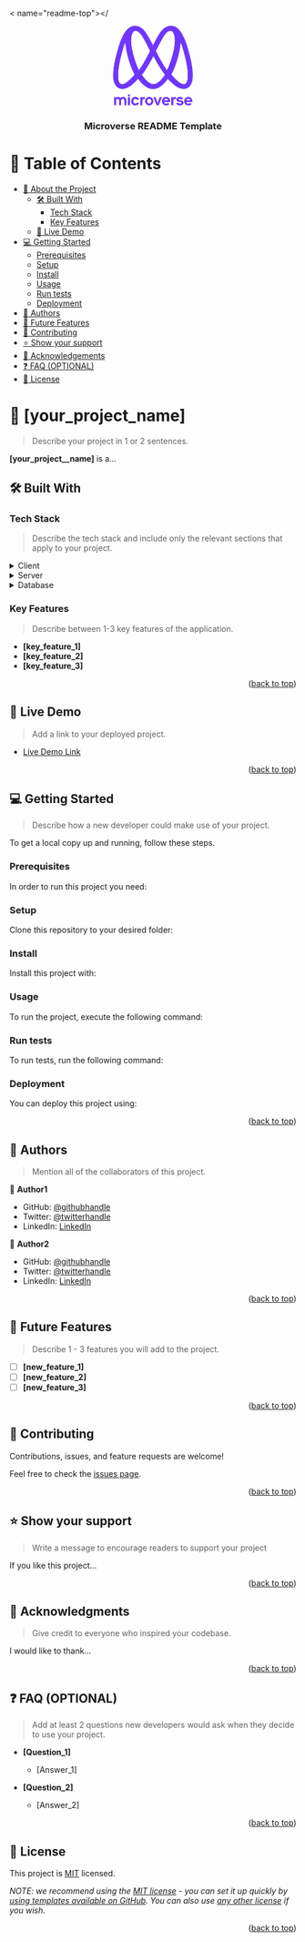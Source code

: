 < name="readme-top"></

<!--
!!! IMPORTANT !!!
This README is an example of how you could professionally present your codebase. 
Writing documentation is a crucial part of your work as a professional software developer and cannot be ignored. 

You should modify this file to match your project and remove sections that don't apply.

REQUIRED SECTIONS:
- Table of Contents
- About the Projec
  - Built With
  - Live Demo
- Getting Started
- Authors
- Future Features
- Contributing
- Show your support
- Acknowledgements
- License

OPTIONAL SECTIONS:
- FAQ

After you're finished please remove all the comments and instructions!

For more information on the importance of a professional README for your repositories: https://github.com/microverseinc/curriculum-transversal-skills/blob/main/documentation/articles/readme_best_practices.md
-->

<div align="center">
  <!-- You are encouraged to replace this logo with your own! Otherwise you can also remove it. -->
  <img src="murple_logo.png" alt="logo" width="140"  height="auto" />
  <br/>

  <h3><b>Microverse README Template</b></h3>

</div>

<!-- TABLE OF CONTENTS -->

# 📗 Table of Contents

- [📖 About the Project](#about-project)
  - [🛠 Built With](#built-with)
    - [Tech Stack](#tech-stack)
    - [Key Features](#key-features)
  - [🚀 Live Demo](#live-demo)
- [💻 Getting Started](#getting-started)
  - [Prerequisites](#prerequisites)
  - [Setup](#setup)
  - [Install](#install)
  - [Usage](#usage)
  - [Run tests](#run-tests)
  - [Deployment](#deployment)
- [👥 Authors](#authors)
- [🔭 Future Features](#future-features)
- [🤝 Contributing](#contributing)
- [⭐️ Show your support](#support)
- [🙏 Acknowledgements](#acknowledgements)
- [❓ FAQ (OPTIONAL)](#faq)
- [📝 License](#license)

<!-- PROJECT DESCRIPTION -->

# 📖 [your_project_name] <a name="about-project"></a>

> Describe your project in 1 or 2 sentences.

**[your_project__name]** is a...

## 🛠 Built With <a name="built-with"></a>

### Tech Stack <a name="tech-stack"></a>

> Describe the tech stack and include only the relevant sections that apply to your project.

<details>
  <summary>Client</summary>
  <ul>
    <li><a href="https://reactjs.org/">React.js</a></li>
  </ul>
</details>

<details>
  <summary>Server</summary>
  <ul>
    <li><a href="https://expressjs.com/">Express.js</a></li>
  </ul>
</details>

<details>
<summary>Database</summary>
  <ul>
    <li><a href="https://www.postgresql.org/">PostgreSQL</a></li>
  </ul>
</details>

<!-- Features -->

### Key Features <a name="key-features"></a>

> Describe between 1-3 key features of the application.

- **[key_feature_1]**
- **[key_feature_2]**
- **[key_feature_3]**

<p align="right">(<a href="#readme-top">back to top</a>)</p>

<!-- LIVE DEMO -->

## 🚀 Live Demo <a name="live-demo"></a>

> Add a link to your deployed project.

- [Live Demo Link](https://google.com)

<p align="right">(<a href="#readme-top">back to top</a>)</p>

<!-- GETTING STARTED -->

## 💻 Getting Started <a name="getting-started"></a>

> Describe how a new developer could make use of your project.

To get a local copy up and running, follow these steps.

### Prerequisites

In order to run this project you need:

<!--
Example command:

```sh
 gem install rails
```
 -->

### Setup

Clone this repository to your desired folder:

<!--
Example commands:

```sh
  cd my-folder
  git clone git@github.com:myaccount/my-project.git
```
--->

### Install

Install this project with:

<!--
Example command:

```sh
  cd my-project
  gem install
```
--->

### Usage

To run the project, execute the following command:

<!--
Example command:

```sh
  rails server
```
--->

### Run tests

To run tests, run the following command:

<!--
Example command:

```sh
  bin/rails test test/models/article_test.rb
```
--->

### Deployment

You can deploy this project using:

<!--
Example:

```sh

```
 -->

<p align="right">(<a href="#readme-top">back to top</a>)</p>

<!-- AUTHORS -->

## 👥 Authors <a name="authors"></a>

> Mention all of the collaborators of this project.

👤 **Author1**

- GitHub: [@githubhandle](https://github.com/githubhandle)
- Twitter: [@twitterhandle](https://twitter.com/twitterhandle)
- LinkedIn: [LinkedIn](https://linkedin.com/in/linkedinhandle)

👤 **Author2**

- GitHub: [@githubhandle](https://github.com/githubhandle)
- Twitter: [@twitterhandle](https://twitter.com/twitterhandle)
- LinkedIn: [LinkedIn](https://linkedin.com/in/linkedinhandle)

<p align="right">(<a href="#readme-top">back to top</a>)</p>

<!-- FUTURE FEATURES -->

## 🔭 Future Features <a name="future-features"></a>

> Describe 1 - 3 features you will add to the project.

- [ ] **[new_feature_1]**
- [ ] **[new_feature_2]**
- [ ] **[new_feature_3]**

<p align="right">(<a href="#readme-top">back to top</a>)</p>

<!-- CONTRIBUTING -->

## 🤝 Contributing <a name="contributing"></a>

Contributions, issues, and feature requests are welcome!

Feel free to check the [issues page](../../issues/).

<p align="right">(<a href="#readme-top">back to top</a>)</p>

<!-- SUPPORT -->

## ⭐️ Show your support <a name="support"></a>

> Write a message to encourage readers to support your project

If you like this project...

<p align="right">(<a href="#readme-top">back to top</a>)</p>

<!-- ACKNOWLEDGEMENTS -->

## 🙏 Acknowledgments <a name="acknowledgements"></a>

> Give credit to everyone who inspired your codebase.

I would like to thank...

<p align="right">(<a href="#readme-top">back to top</a>)</p>

<!-- FAQ (optional) -->

## ❓ FAQ (OPTIONAL) <a name="faq"></a>

> Add at least 2 questions new developers would ask when they decide to use your project.

- **[Question_1]**

  - [Answer_1]

- **[Question_2]**

  - [Answer_2]

<p align="right">(<a href="#readme-top">back to top</a>)</p>

<!-- LICENSE -->

## 📝 License <a name="license"></a>

This project is [MIT](./LICENSE) licensed.

_NOTE: we recommend using the [MIT license](https://choosealicense.com/licenses/mit/) - you can set it up quickly by [using templates available on GitHub](https://docs.github.com/en/communities/setting-up-your-project-for-healthy-contributions/adding-a-license-to-a-repository). You can also use [any other license](https://choosealicense.com/licenses/) if you wish._

<p align="right">(<a href="#readme-top">back to top</a>)</p>
